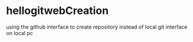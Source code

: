 hellogitwebCreation
===================

using the github interface to create repository instead of local git interface on local pc